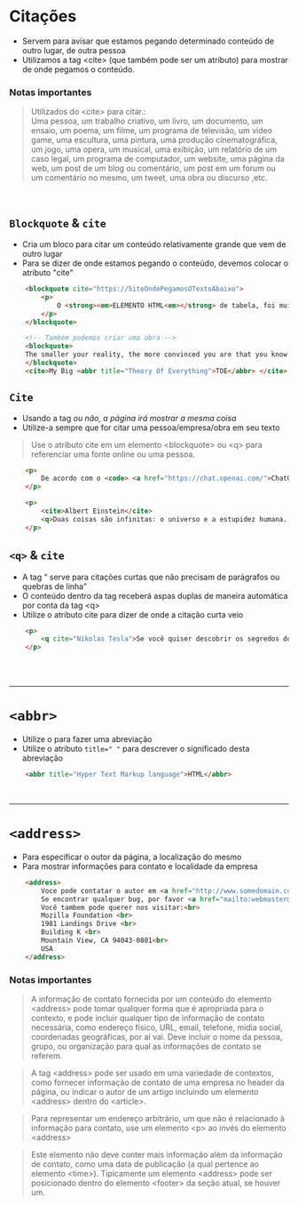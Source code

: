 # Citações
- Servem para avisar que estamos pegando determinado conteúdo de outro lugar, de outra pessoa
- Utilizamos a tag &lt;cite&gt; (que também pode ser um atributo) para mostrar de onde pegamos o conteúdo. 

### Notas importantes

> Utilizados do &lt;cite&gt; para citar.: </br>
> Uma pessoa, um trabalho criativo, um livro, um documento, um ensaio, um poema, um filme, um programa de televisão, um video game, uma escultura, uma pintura, uma produção cinematográfica, um jogo, uma opera, um musical, uma exibição, um relatório de um caso legal, um programa de computador, um website, uma página da web, um post de um blog ou comentário, um post em um forum ou um comentário no mesmo, um tweet, uma obra ou discurso ,etc.

</br>

## <code>Blockquote</code> & <code>cite</code> 
- Cria um bloco para citar um conteúdo relativamente grande que vem de outro lugar 
- Para se dizer de onde estamos pegando o conteúdo, devemos colocar o atributo "cite"       
```html
    <blockquote cite="https://SiteOndePegamosOTextoAbaixo">
        <p>
            O <strong><em>ELEMENTO HTML<em></strong> de tabela, foi muito utilizado durante anos para a construção de layouts. Mas ao longo dos anos novos metódos de criação de layout foram surgindo, como o float, position, flexbox..  
        </p> 
    </blockquote>

    <!-- Também podemos criar uma obra -->
    <blockquote>
    The smaller your reality, the more convinced you are that you know everything.
    </blockquote>
    <cite>My Big <abbr title="Theory Of Everything">TOE</abbr> </cite>
```

## <code>Cite</code>
- Usando a tag <cite> ou não, a página irá mostrar a mesma coisa
- Utilize-a sempre que for citar uma pessoa/empresa/obra em seu texto
> Use o atributo cite em um elemento &lt;blockquote&gt; ou &lt;q&gt; para referenciar uma fonte online ou uma pessoa.

```html
    <p> 
        De acordo com o <code> <a href="https://chat.openai.com/">ChatGPT</a> </code> da OpenIA, o nosso planeta é apenas um entre diversos. 
    </p>

    <p>
        <cite>Albert Einstein</cite>
        <q>Duas coisas são infinitas: o universo e a estupidez humana. Mas, em relação ao universo, ainda não tenho certeza absoluta. </q>
    </p>  

```

## <code>&lt;q&gt;</code> & <code>cite</code> 
- A tag <q> serve para citações curtas que não precisam de parágrafos ou quebras de linha
- O conteúdo dentro da tag receberá aspas duplas de maneira automática por conta da tag &lt;q&gt;
- Utilize o atributo cite para dizer de onde a citação curta veio

```html
    <p>
        <q cite="Nikolas Tesla">Se você quiser descobrir os segredos do Universo, pense em termos de energia, frequência e vibração.” “Não creio que haja uma emoção mais intensa para um inventor do que ver suas criações funcionando. Essas emoções fazem você esquecer de comer, de dormir, de tudo.” </q>
    </p>
```

</br>
</br>

____________________________________________________________

# <code>&lt;abbr&gt;</code>
- Utilize o <abbr> para fazer uma abreviação
- Utilize o atributo `title=" "` para descrever o significado desta abreviação

```html
    <abbr title="Hyper Text Markup language">HTML</abbr> 
```

</br>

____________________________________________________________

# <code>&lt;address&gt;</code>
- Para especificar o outor da página, a localização do mesmo
- Para mostrar informações para contato e localidade da empresa

```html
    <address>
        Voce pode contatar o autor em <a href="http://www.somedomain.com/contact">www.somedomain.com</a>. <br>
        Se encontrar qualquer bug, por favor <a href="mailto:webmaster@somedomain.com">contate o administrador do site</a>.<br>
        Você tambem pode querer nos visitar:<br>
        Mozilla Foundation <br>
        1981 Landings Drive <br>
        Building K <br>
        Mountain View, CA 94043-0801<br>
        USA
    </address>
```
### Notas importantes
>A informação de contato fornecida por um conteúdo do elemento &lt;address&gt; pode tomar qualquer forma que é apropriada para o contexto, e pode incluir qualquer tipo de informação de contato necessária, como endereço físico, URL, email, telefone, mídia social, coordenadas geográficas, por aí vai. Deve incluir o nome da pessoa, grupo, ou organização para qual as informações de contato se referem.

> A tag &lt;address&gt; pode ser usado em uma variedade de contextos, como fornecer informação de contato de uma empresa no header da página, ou indicar o autor de um artigo incluindo um elemento &lt;address&gt; dentro do &lt;article&gt;.

>Para representar um endereço arbitrário, um que não é relacionado à informação para contato, use um elemento &lt;p&gt; ao invés do elemento &lt;address&gt;

>Este elemento não deve conter mais informação além da informação de contato, como uma data de publicação (a qual pertence ao elemento &lt;time&gt;). Tipicamente um elemento &lt;address&gt; pode ser posicionado dentro do elemento &lt;footer&gt; da seção atual, se houver um.